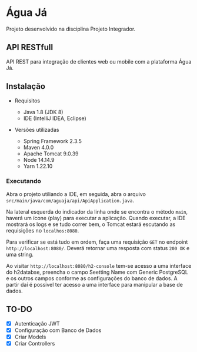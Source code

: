 # Água Já

Projeto desenvolvido na disciplina Projeto Integrador.

## API RESTfull

API REST para integração de clientes web ou mobile com a plataforma Água Já.

## Instalação

* Requisitos
  - Java 1.8 (JDK 8)
  - IDE (IntelliJ IDEA, Eclipse)

* Versões utilizadas
  - Spring Framework 2.3.5
  - Maven 4.0.0
  - Apache Tomcat 9.0.39
  - Node 14.14.9
  - Yarn 1.22.10

### Executando

Abra o projeto utiliando a IDE, em seguida, abra o arquivo `src/main/java/com/aguaja/api/ApiApplication.java`.

Na lateral esquerda do indicador da linha onde se encontra o método `main`, haverá um ícone (play) para executar a aplicação.
Quando executar, a IDE mostrará os logs e se tudo correr bem, o Tomcat estará escutando as requisições no `localhos:8080`.

Para verificar se está tudo em ordem, faça uma requisição `GET` no endpoint `http://localhost:8080/`.
Deverá retornar uma resposta com status `200 OK` e uma string.

Ao visitar `http://localhost:8080/h2-console` tem-se acesso a uma interface do  h2databse, preencha o campo Seetting
Name com Generic PostgreSQL e os outros campos conforme as configurações do banco de dados. A partir daí é possivel ter acesso
a uma interface para manipular a base de dados.

## TO-DO

- [x] Autenticação JWT
- [x] Configuração com Banco de Dados
- [x] Criar Models
- [x] Criar Controllers
